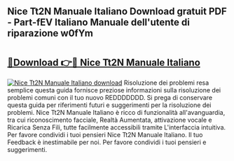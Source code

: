 ## Nice Tt2N Manuale Italiano Download gratuit PDF - Part-fEV Italiano Manuale dell'utente di riparazione w0fYm

# <h2><a href="http://dfd8kpf.blite.top/?on=Nice+Tt2N+Manuale+Italiano">🔗Download 👉🔴 Nice Tt2N Manuale Italiano</a></h2>

[![Nice Tt2N Manuale Italiano download](https://i.imgur.com/lujVjoI.png)](http://dfd8kpf.blite.top/?on=Nice+Tt2N+Manuale+Italiano)
Risoluzione dei problemi resa semplice questa guida fornisce preziose informazioni sulla risoluzione dei problemi comuni con il tuo nuovo REDDDDDDD. Si prega di conservare questa guida per riferimenti futuri e suggerimenti per la risoluzione dei problemi. Nice Tt2N Manuale Italiano è ricco di funzionalità all'avanguardia, tra cui riconoscimento facciale, Realtà Aumentata, attivazione vocale e Ricarica Senza Fili, tutte facilmente accessibili tramite L'interfaccia intuitiva. Per favore condividi i tuoi pensieri Nice Tt2N Manuale Italiano. Il tuo Feedback è inestimabile per noi. Per favore condividi i tuoi pensieri e suggerimenti.
